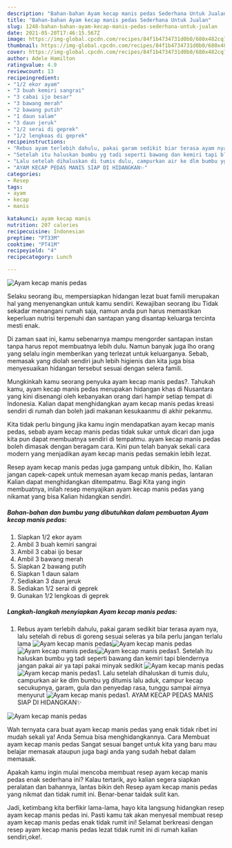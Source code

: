 ```yaml
---
description: "Bahan-bahan Ayam kecap manis pedas Sederhana Untuk Jualan"
title: "Bahan-bahan Ayam kecap manis pedas Sederhana Untuk Jualan"
slug: 1248-bahan-bahan-ayam-kecap-manis-pedas-sederhana-untuk-jualan
date: 2021-05-20T17:46:15.567Z
image: https://img-global.cpcdn.com/recipes/84f1b4734731d0b0/680x482cq70/ayam-kecap-manis-pedas-foto-resep-utama.jpg
thumbnail: https://img-global.cpcdn.com/recipes/84f1b4734731d0b0/680x482cq70/ayam-kecap-manis-pedas-foto-resep-utama.jpg
cover: https://img-global.cpcdn.com/recipes/84f1b4734731d0b0/680x482cq70/ayam-kecap-manis-pedas-foto-resep-utama.jpg
author: Adele Hamilton
ratingvalue: 4.9
reviewcount: 13
recipeingredient:
- "1/2 ekor ayam"
- "3 buah kemiri sangrai"
- "3 cabai ijo besar"
- "3 bawang merah"
- "2 bawang putih"
- "1 daun salam"
- "3 daun jeruk"
- "1/2 serai di geprek"
- "1/2 lengkoas di geprek"
recipeinstructions:
- "Rebus ayam terlebih dahulu, pakai garam sedikit biar terasa ayam nya, lalu setelah di rebus di goreng sesuai seleras ya bila perlu jangan terlalu lama"
- "Setelah itu haluskan bumbu yg tadi seperti bawang dan kemiri tapi blendernya jangan pakai air ya tapi pakai minyak sedikit"
- "Lalu setelah dihaluskan di tumis dulu, campurkan air ke dlm bumbu yg ditumis lalu aduk, campur kecap secukupnya, garam, gula dan penyedap rasa, tunggu sampai airnya menyurut"
- "AYAM KECAP PEDAS MANIS SIAP DI HIDANGKAN✨"
categories:
- Resep
tags:
- ayam
- kecap
- manis

katakunci: ayam kecap manis 
nutrition: 207 calories
recipecuisine: Indonesian
preptime: "PT33M"
cooktime: "PT41M"
recipeyield: "4"
recipecategory: Lunch

---
```



![Ayam kecap manis pedas](https://img-global.cpcdn.com/recipes/84f1b4734731d0b0/680x482cq70/ayam-kecap-manis-pedas-foto-resep-utama.jpg)

Selaku seorang ibu, mempersiapkan hidangan lezat buat famili merupakan hal yang menyenangkan untuk kamu sendiri. Kewajiban seorang ibu Tidak sekadar menangani rumah saja, namun anda pun harus memastikan keperluan nutrisi terpenuhi dan santapan yang disantap keluarga tercinta mesti enak.

Di zaman  saat ini, kamu sebenarnya mampu mengorder santapan instan tanpa harus repot membuatnya lebih dulu. Namun banyak juga lho orang yang selalu ingin memberikan yang terlezat untuk keluarganya. Sebab, memasak yang diolah sendiri jauh lebih higienis dan kita juga bisa menyesuaikan hidangan tersebut sesuai dengan selera famili. 



Mungkinkah kamu seorang penyuka ayam kecap manis pedas?. Tahukah kamu, ayam kecap manis pedas merupakan hidangan khas di Nusantara yang kini disenangi oleh kebanyakan orang dari hampir setiap tempat di Indonesia. Kalian dapat menghidangkan ayam kecap manis pedas kreasi sendiri di rumah dan boleh jadi makanan kesukaanmu di akhir pekanmu.

Kita tidak perlu bingung jika kamu ingin mendapatkan ayam kecap manis pedas, sebab ayam kecap manis pedas tidak sukar untuk dicari dan juga kita pun dapat membuatnya sendiri di tempatmu. ayam kecap manis pedas boleh dimasak dengan beragam cara. Kini pun telah banyak sekali cara modern yang menjadikan ayam kecap manis pedas semakin lebih lezat.

Resep ayam kecap manis pedas juga gampang untuk dibikin, lho. Kalian jangan capek-capek untuk memesan ayam kecap manis pedas, lantaran Kalian dapat menghidangkan ditempatmu. Bagi Kita yang ingin membuatnya, inilah resep menyajikan ayam kecap manis pedas yang nikamat yang bisa Kalian hidangkan sendiri.

<!--inarticleads1-->

##### Bahan-bahan dan bumbu yang dibutuhkan dalam pembuatan Ayam kecap manis pedas:

1. Siapkan 1/2 ekor ayam
1. Ambil 3 buah kemiri sangrai
1. Ambil 3 cabai ijo besar
1. Ambil 3 bawang merah
1. Siapkan 2 bawang putih
1. Siapkan 1 daun salam
1. Sediakan 3 daun jeruk
1. Sediakan 1/2 serai di geprek
1. Gunakan 1/2 lengkoas di geprek




<!--inarticleads2-->

##### Langkah-langkah menyiapkan Ayam kecap manis pedas:

1. Rebus ayam terlebih dahulu, pakai garam sedikit biar terasa ayam nya, lalu setelah di rebus di goreng sesuai seleras ya bila perlu jangan terlalu lama
<img src="//assets-global.cpcdn.com/assets/icons/button_play-2c75c40dde080a61004c1f40b05d8f140eaff45d7e9e6481dc71c63d2e7c4909.png" alt="Ayam kecap manis pedas"><img src="https://img-global.cpcdn.com/steps/66e9c2301907540d/160x128cq70/ayam-kecap-manis-pedas-langkah-memasak-1-foto.jpg" alt="Ayam kecap manis pedas"><img src="//assets-global.cpcdn.com/assets/icons/button_play-2c75c40dde080a61004c1f40b05d8f140eaff45d7e9e6481dc71c63d2e7c4909.png" alt="Ayam kecap manis pedas"><img src="https://img-global.cpcdn.com/steps/e932deb366fd6a48/160x128cq70/ayam-kecap-manis-pedas-langkah-memasak-1-foto.jpg" alt="Ayam kecap manis pedas">1. Setelah itu haluskan bumbu yg tadi seperti bawang dan kemiri tapi blendernya jangan pakai air ya tapi pakai minyak sedikit
<img src="//assets-global.cpcdn.com/assets/icons/button_play-2c75c40dde080a61004c1f40b05d8f140eaff45d7e9e6481dc71c63d2e7c4909.png" alt="Ayam kecap manis pedas"><img src="https://img-global.cpcdn.com/steps/eb2eae243fcb6d19/160x128cq70/ayam-kecap-manis-pedas-langkah-memasak-2-foto.jpg" alt="Ayam kecap manis pedas">1. Lalu setelah dihaluskan di tumis dulu, campurkan air ke dlm bumbu yg ditumis lalu aduk, campur kecap secukupnya, garam, gula dan penyedap rasa, tunggu sampai airnya menyurut
<img src="//assets-global.cpcdn.com/assets/icons/button_play-2c75c40dde080a61004c1f40b05d8f140eaff45d7e9e6481dc71c63d2e7c4909.png" alt="Ayam kecap manis pedas">1. AYAM KECAP PEDAS MANIS SIAP DI HIDANGKAN✨
<img src="//assets-global.cpcdn.com/assets/icons/button_play-2c75c40dde080a61004c1f40b05d8f140eaff45d7e9e6481dc71c63d2e7c4909.png" alt="Ayam kecap manis pedas">



Wah ternyata cara buat ayam kecap manis pedas yang enak tidak ribet ini mudah sekali ya! Anda Semua bisa menghidangkannya. Cara Membuat ayam kecap manis pedas Sangat sesuai banget untuk kita yang baru mau belajar memasak ataupun juga bagi anda yang sudah hebat dalam memasak.

Apakah kamu ingin mulai mencoba membuat resep ayam kecap manis pedas enak sederhana ini? Kalau tertarik, ayo kalian segera siapkan peralatan dan bahannya, lantas bikin deh Resep ayam kecap manis pedas yang nikmat dan tidak rumit ini. Benar-benar taidak sulit kan. 

Jadi, ketimbang kita berfikir lama-lama, hayo kita langsung hidangkan resep ayam kecap manis pedas ini. Pasti kamu tak akan menyesal membuat resep ayam kecap manis pedas enak tidak rumit ini! Selamat berkreasi dengan resep ayam kecap manis pedas lezat tidak rumit ini di rumah kalian sendiri,oke!.

